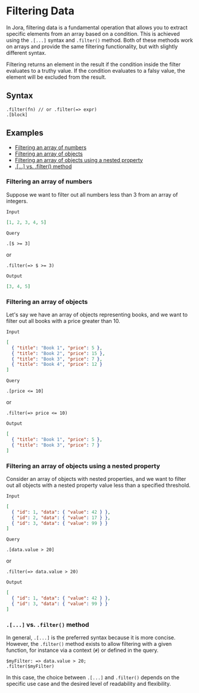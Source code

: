 # Filtering Data

In Jora, filtering data is a fundamental operation that allows you to extract specific elements from an array based on a condition. This is achieved using the `.[...]` syntax and `.filter()` method. Both of these methods work on arrays and provide the same filtering functionality, but with slightly different syntax.

Filtering returns an element in the result if the condition inside the filter evaluates to a truthy value. If the condition evaluates to a falsy value, the element will be excluded from the result.

## Syntax

```
.filter(fn) // or .filter(=> expr)
.[block]
```

## Examples

- [Filtering an array of numbers](#filtering-an-array-of-numbers)
- [Filtering an array of objects](#filtering-an-array-of-objects)
- [Filtering an array of objects using a nested property](#filtering-an-array-of-objects-using-a-nested-property)
- [.[...] vs. .filter() method](#-vs-filter-method)

### Filtering an array of numbers

Suppose we want to filter out all numbers less than 3 from an array of integers.

`Input`

```json
[1, 2, 3, 4, 5]
```

`Query`

```jora
.[$ >= 3]
```

or

```jora
.filter(=> $ >= 3)
```

`Output`

```json
[3, 4, 5]
```

### Filtering an array of objects

Let's say we have an array of objects representing books, and we want to filter out all books with a price greater than 10.

`Input`

```json
[
  { "title": "Book 1", "price": 5 },
  { "title": "Book 2", "price": 15 },
  { "title": "Book 3", "price": 7 },
  { "title": "Book 4", "price": 12 }
]
```

`Query`

```jora
.[price <= 10]
```

or

```jora
.filter(=> price <= 10)
```

`Output`

```json
[
  { "title": "Book 1", "price": 5 },
  { "title": "Book 3", "price": 7 }
]
```

### Filtering an array of objects using a nested property

Consider an array of objects with nested properties, and we want to filter out all objects with a nested property value less than a specified threshold.

`Input`

```json
[
  { "id": 1, "data": { "value": 42 } },
  { "id": 2, "data": { "value": 17 } },
  { "id": 3, "data": { "value": 99 } }
]
```

`Query`

```jora
.[data.value > 20]
```

or

```jora
.filter(=> data.value > 20)
```

`Output`

```json
[
  { "id": 1, "data": { "value": 42 } },
  { "id": 3, "data": { "value": 99 } }
]
```

### `.[...]` vs. `.filter()` method

In general, `.[...]` is the preferred syntax because it is more concise. However, the `.filter()` method exists to allow filtering with a given function, for instance via a context (`#`) or defined in the query.

```jora
$myFilter: => data.value > 20;
.filter($myFilter)
```

In this case, the choice between `.[...]` and `.filter()` depends on the specific use case and the desired level of readability and flexibility.

